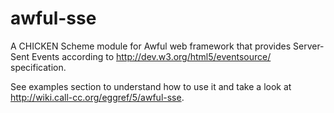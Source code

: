 awful-sse
================

A CHICKEN Scheme module for Awful web framework that provides Server-Sent Events according to http://dev.w3.org/html5/eventsource/ specification.

See examples section to understand how to use it and take a look at http://wiki.call-cc.org/eggref/5/awful-sse.

